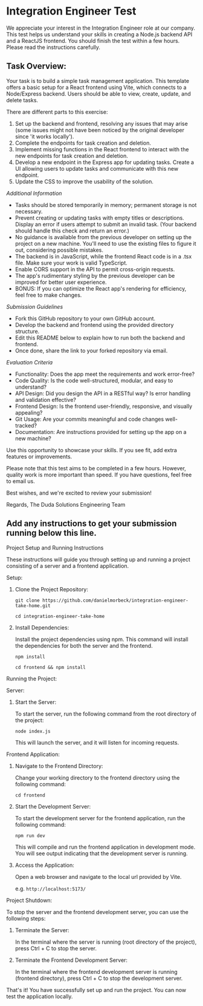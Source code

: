 # Integration Engineer Test

We appreciate your interest in the Integration Engineer role at our company. This test helps us understand your skills in creating a Node.js backend API and a ReactJS frontend. You should finish the test within a few hours. Please read the instructions carefully.

## Task Overview:

Your task is to build a simple task management application. This template offers a basic setup for a React frontend using Vite, which connects to a Node/Express backend. Users should be able to view, create, update, and delete tasks.

There are different parts to this exercise:

1. Set up the backend and frontend, resolving any issues that may arise (some issues might not have been noticed by the original developer since 'it works locally').
2. Complete the endpoints for task creation and deletion.
3. Implement missing functions in the React frontend to interact with the new endpoints for task creation and deletion.
4. Develop a new endpoint in the Express app for updating tasks. Create a UI allowing users to update tasks and communicate with this new endpoint.
5. Update the CSS to improve the usability of the solution.

*Additional Information*

* Tasks should be stored temporarily in memory; permanent storage is not necessary.
* Prevent creating or updating tasks with empty titles or descriptions. Display an error if users attempt to submit an invalid task. (Your backend should handle this check and return an error.)
* No guidance is available from the previous developer on setting up the project on a new machine. You'll need to use the existing files to figure it out, considering possible mistakes.
* The backend is in JavaScript, while the frontend React code is in a .tsx file. Make sure your work is valid TypeScript.
* Enable CORS support in the API to permit cross-origin requests.
* The app's rudimentary styling by the previous developer can be improved for better user experience.
* BONUS: If you can optimize the React app's rendering for efficiency, feel free to make changes.

*Submission Guidelines*

* Fork this GitHub repository to your own GitHub account.
* Develop the backend and frontend using the provided directory structure.
* Edit this README below to explain how to run both the backend and frontend.
* Once done, share the link to your forked repository via email.

*Evaluation Criteria*

* Functionality: Does the app meet the requirements and work error-free?
* Code Quality: Is the code well-structured, modular, and easy to understand?
* API Design: Did you design the API in a RESTful way? Is error handling and validation effective?
* Frontend Design: Is the frontend user-friendly, responsive, and visually appealing?
* Git Usage: Are your commits meaningful and code changes well-tracked?
* Documentation: Are instructions provided for setting up the app on a new machine?

Use this opportunity to showcase your skills. If you see fit, add extra features or improvements.

Please note that this test aims to be completed in a few hours. However, quality work is more important than speed. If you have questions, feel free to email us.

Best wishes, and we're excited to review your submission!

Regards,
The Duda Solutions Engineering Team

## Add any instructions to get your submission running below this line.

Project Setup and Running Instructions

These instructions will guide you through setting up and running a project consisting of a server and a frontend application.

Setup:

1. Clone the Project Repository:

   `git clone https://github.com/danielmorbeck/integration-engineer-take-home.git`

   `cd integration-engineer-take-home`

2. Install Dependencies:

   Install the project dependencies using npm. This command will install the dependencies for both the server and the frontend.

   `npm install`

   `cd frontend && npm install`

Running the Project:

Server:

1. Start the Server:

   To start the server, run the following command from the root directory of the project:

   `node index.js`

   This will launch the server, and it will listen for incoming requests.

Frontend Application:

1. Navigate to the Frontend Directory:

   Change your working directory to the frontend directory using the following command:

   `cd frontend`

2. Start the Development Server:

   To start the development server for the frontend application, run the following command:

   `npm run dev`

   This will compile and run the frontend application in development mode. You will see output indicating that the development server is running.

3. Access the Application:

   Open a web browser and navigate to the local url provided by Vite.

   e.g. `http://localhost:5173/`

Project Shutdown:

To stop the server and the frontend development server, you can use the following steps:

1. Terminate the Server:

   In the terminal where the server is running (root directory of the project), press Ctrl + C to stop the server.

2. Terminate the Frontend Development Server:

   In the terminal where the frontend development server is running (frontend directory), press Ctrl + C to stop the development server.

That's it! You have successfully set up and run the project. You can now test the application locally.

